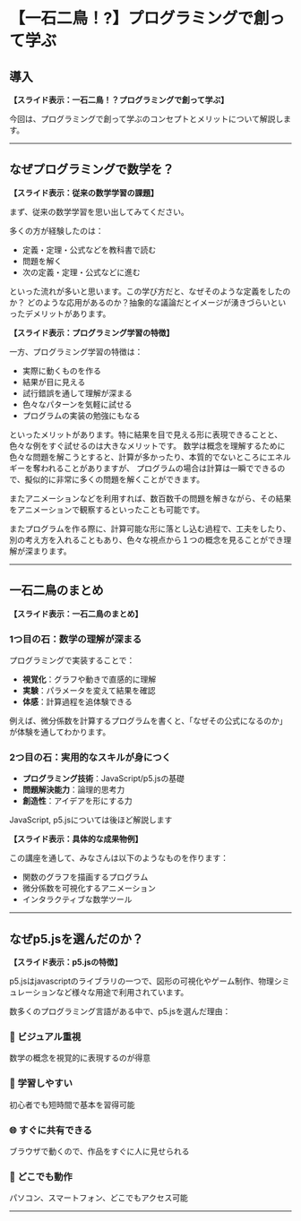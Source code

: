 # 【一石二鳥！?】プログラミングで創って学ぶ

## 導入

**【スライド表示：一石二鳥！？プログラミングで創って学ぶ】**

今回は、プログラミングで創って学ぶのコンセプトとメリットについて解説します。

---

## なぜプログラミングで数学を？

**【スライド表示：従来の数学学習の課題】**

まず、従来の数学学習を思い出してみてください。

多くの方が経験したのは：
- 定義・定理・公式などを教科書で読む
- 問題を解く
- 次の定義・定理・公式などに進む

といった流れが多いと思います。この学び方だと、なぜそのような定義をしたのか？
どのような応用があるのか？抽象的な議論だとイメージが湧きづらいといったデメリットがあります。


**【スライド表示：プログラミング学習の特徴】**

一方、プログラミング学習の特徴は：
- 実際に動くものを作る
- 結果が目に見える
- 試行錯誤を通して理解が深まる
- 色々なパターンを気軽に試せる
- プログラムの実装の勉強にもなる

といったメリットがあります。特に結果を目で見える形に表現できることと、色々な例をすぐ試せるのは大きなメリットです。
数学は概念を理解するために色々な問題を解こうとすると、計算が多かったり、本質的でないところにエネルギーを奪われることがありますが、
プログラムの場合は計算は一瞬でできるので、擬似的に非常に多くの問題を解くことができます。

またアニメーションなどを利用すれば、数百数千の問題を解きながら、その結果をアニメーションで観察するといったことも可能です。

またプログラムを作る際に、計算可能な形に落とし込む過程で、工夫をしたり、
別の考え方を入れることもあり、色々な視点から１つの概念を見ることができ理解が深まります。


---

## 一石二鳥のまとめ

**【スライド表示：一石二鳥のまとめ】**

### 1つ目の石：数学の理解が深まる

プログラミングで実装することで：
- **視覚化**：グラフや動きで直感的に理解
- **実験**：パラメータを変えて結果を確認
- **体感**：計算過程を追体験できる

例えば、微分係数を計算するプログラムを書くと、「なぜその公式になるのか」が体験を通してわかります。

### 2つ目の石：実用的なスキルが身につく

- **プログラミング技術**：JavaScript/p5.jsの基礎
- **問題解決能力**：論理的思考力
- **創造性**：アイデアを形にする力

JavaScript, p5.jsについては後ほど解説します

**【スライド表示：具体的な成果物例】**

この講座を通して、みなさんは以下のようなものを作ります：
- 関数のグラフを描画するプログラム
- 微分係数を可視化するアニメーション
- インタラクティブな数学ツール

---

## なぜp5.jsを選んだのか？

**【スライド表示：p5.jsの特徴】**

p5.jsはjavascriptのライブラリの一つで、図形の可視化やゲーム制作、物理シミュレーションなど様々な用途で利用されています。

数多くのプログラミング言語がある中で、p5.jsを選んだ理由：

### 🎨 **ビジュアル重視**
数学の概念を視覚的に表現するのが得意

### 🚀 **学習しやすい**
初心者でも短時間で基本を習得可能

### 🌐 **すぐに共有できる**
ブラウザで動くので、作品をすぐに人に見せられる

### 📱 **どこでも動作**
パソコン、スマートフォン、どこでもアクセス可能

---

